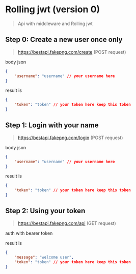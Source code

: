 # Rolling jwt (version 0)

> Api with middleware and Rolling jwt

## Step 0: Create a new user once only

> https://bestapi.fakepng.com/create (POST request)

body json

```json
{
	"username": "username" // your username here
}
```

result is

```json
{
	"token": "token" // your token here keep this token
}
```

## Step 1: Login with your name

> https://bestapi.fakepng.com/login (POST request)

body json

```json
{
	"username": "username" // your username here
}
```

result is

```json
{
	"token": "token" // your token here keep this token
}
```

## Step 2: Using your token

> https://bestapi.fakepng.com/api (GET request)

auth with bearer token

result is

```json
{
	"message": "welcome user",
	"token": "token" // your token here keep this token
}
```
